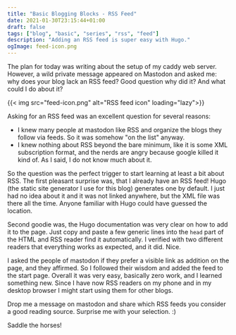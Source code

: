 ```yaml
---
title: "Basic Blogging Blocks - RSS Feed"
date: 2021-01-30T23:15:44+01:00
draft: false
tags: ["blog", "basic", "series", "rss", "feed"]
description: "Adding an RSS feed is super easy with Hugo."
ogImage: feed-icon.png
---
```


The plan for today was writing about the setup of my caddy  web server. However, a wild private message appeared on Mastodon and asked me: why does your blog lack an RSS feed? Good question why did it? And what could I do about it? 

{{< img src="feed-icon.png" alt="RSS feed icon" loading="lazy">}}

Asking for an RSS feed was an excellent question for several reasons:
- I knew many people at mastodon like RSS and organize the blogs they follow via feeds. So it was somehow "on the list" anyway.
- I knew nothing about RSS beyond the bare minimum, like it is some XML subscription format, and the nerds are angry because google killed it kind of. As I said, I do not know much about it.

So the question was the perfect trigger to start learning at least a bit about RSS. The first pleasant surprise was, that I already have an RSS feed! Hugo (the static site generator I use for this blog) generates one by default. I just had no idea about it and it was not linked anywhere, but the XML file was there all the time. Anyone familiar with Hugo could have guessed the location.

Second goodie was, the Hugo documentation was very clear on how to add it to the page. Just copy and paste a few generic lines into the `head` part of the HTML and RSS reader find it automatically. I verified with two different readers that everything works as expected, and it did. Nice.

I asked the people of mastodon if they prefer a visible link as addition on the page, and they affirmed. So I followed their wisdom and added the feed to the start page. Overall it was very easy, basically zero work, and I learned something new. Since I have now RSS readers on my phone and in my desktop browser I might start using them for other blogs.

Drop me a message on mastodon and share which RSS feeds you consider a good reading source. Surprise me with your selection. :)

Saddle the horses!